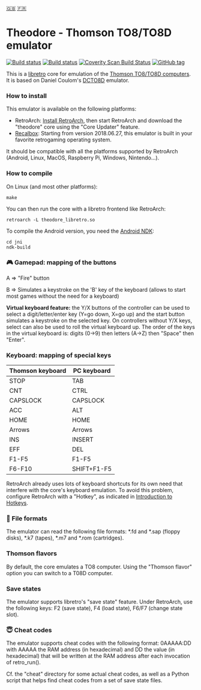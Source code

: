 [:gb:](https://github.com/Zlika/theodore/blob/master/README.md)
[:fr:](https://github.com/Zlika/theodore/blob/master/README-FR.md)

Theodore - Thomson TO8/TO8D emulator
====================================

[![Build status](https://travis-ci.org/Zlika/theodore.svg?branch=master)](https://travis-ci.org/Zlika/theodore)
[![Build status](https://ci.appveyor.com/api/projects/status/7lo7cohkpmn50ogk?svg=true)](https://ci.appveyor.com/project/Zlika/theodore)
[![Coverity Scan Build Status](https://scan.coverity.com/projects/15677/badge.svg)](https://scan.coverity.com/projects/zlika-theodore)
[![GitHub tag](https://img.shields.io/github/tag/Zlika/theodore.svg)](https://github.com/Zlika/theodore/releases)

This is a [libretro](https://github.com/libretro) core for emulation of the [Thomson TO8/TO8D computers](https://en.wikipedia.org/wiki/Thomson_TO8). It is based on Daniel Coulom's [DCTO8D](http://dcto8.free.fr/) emulator.

### How to install

This emulator is available on the following platforms:
* RetroArch: [Install RetroArch](http://www.retroarch.com/?page=platforms), then start RetroArch and download the "theodore" core using the "Core Updater" feature.
* [Recalbox](https://www.recalbox.com/): Starting from version 2018.06.27, this emulator is built in your favorite retrogaming operating system.

It should be compatible with all the platforms supported by RetroArch (Android, Linux, MacOS, Raspberry Pi, Windows, Nintendo...).

### How to compile

On Linux (and most other platforms):
```
make
```
You can then run the core with a libretro frontend like RetroArch:
```
retroarch -L theodore_libretro.so
```

To compile the Android version, you need the [Android NDK](https://developer.android.com/ndk/downloads/):
```
cd jni
ndk-build
```

### :video_game: Gamepad: mapping of the buttons

A => "Fire" button

B => Simulates a keystroke on the 'B' key of the keyboard (allows to start most games without the need for a keyboard)

**Virtual keyboard feature:** the Y/X buttons of the controller can be used to select a digit/letter/enter key (Y=go down, X=go up) and the start button simulates a keystroke on the selected key. On controllers without Y/X keys, select can also be used to roll the virtual keyboard up.
The order of the keys in the virtual keyboard is: digits (0->9) then letters (A->Z) then "Space" then "Enter".

### Keyboard: mapping of special keys

| Thomson keyboard | PC keyboard |
| ------------- | ------------- |
| STOP  | TAB  |
| CNT  | CTRL  |
| CAPSLOCK  | CAPSLOCK  |
| ACC  | ALT  |
| HOME  | HOME  |
| Arrows  | Arrows  |
| INS  | INSERT  |
| EFF  | DEL  |
| F1-F5  | F1-F5  |
| F6-F10  | SHIFT+F1-F5  |

RetroArch already uses lots of keyboard shortcuts for its own need that interfere with the core's keyboard emulation. To avoid this problem, configure RetroArch with a "Hotkey", as indicated in [Introduction to Hotkeys](https://docs.libretro.com/guides/retroarch-keyboard-controls/#introduction-to-hotkeys).

### :floppy_disk: File formats

The emulator can read the following file formats: *.fd and *.sap (floppy disks), *.k7 (tapes), *.m7 and *.rom (cartridges).

### Thomson flavors

By default, the core emulates a TO8 computer. Using the "Thomson flavor" option you can switch to a T08D computer.

### Save states

The emulator supports libretro's "save state" feature. Under RetroArch, use the following keys: F2 (save state), F4 (load state), F6/F7 (change state slot).

### :innocent: Cheat codes

The emulator supports cheat codes with the following format: 0AAAAA:DD with AAAAA the RAM address (in hexadecimal) and DD the value (in hexadecimal) that will be written at the RAM address after each invocation of retro_run().

Cf. the "cheat" directory for some actual cheat codes, as well as a Python script that helps find cheat codes from a set of save state files.

